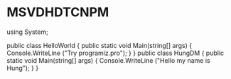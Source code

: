 # MSVDHDTCNPM
using System;

public class HelloWorld
{
    public static void Main(string[] args)
    {
        Console.WriteLine ("Try programiz.pro");
    }
}
public class HungDM
{
    public static void Main(string[] args)
    {
        Console.WriteLine ("Hello my name is Hung");
    }
}